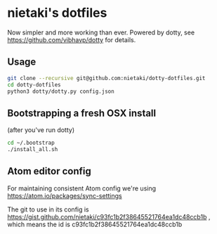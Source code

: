 # nietaki's dotfiles

Now simpler and more working than ever. Powered by dotty, see
 https://github.com/vibhavp/dotty for details.


## Usage

```bash
git clone --recursive git@github.com:nietaki/dotty-dotfiles.git
cd dotty-dotfiles
python3 dotty/dotty.py config.json
```


## Bootstrapping a fresh OSX install

(after you've run dotty)
```bash
cd ~/.bootstrap
./install_all.sh
```


## Atom editor config

For maintaining consistent Atom config we're using https://atom.io/packages/sync-settings

The git to use in its config is https://gist.github.com/nietaki/c93fc1b2f38645521764ea1dc48ccb1b
, which means the id is c93fc1b2f38645521764ea1dc48ccb1b 
